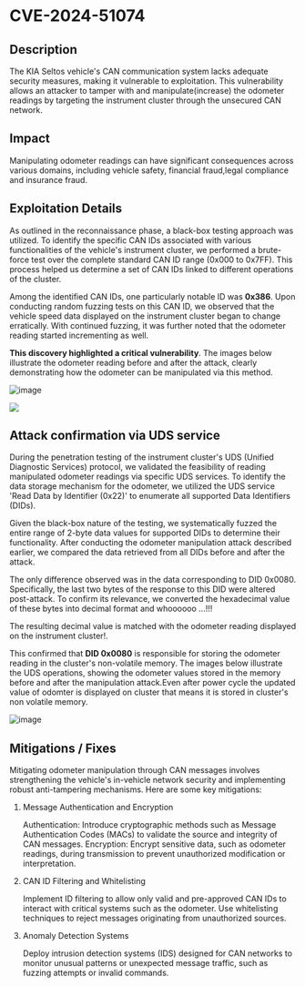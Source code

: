 # CVE-2024-51074

## Description
The KIA Seltos vehicle's CAN communication system lacks adequate security measures, making it vulnerable to exploitation. This vulnerability allows an attacker to tamper with and manipulate(increase) the odometer readings by targeting the instrument cluster through the unsecured CAN network.

## Impact
Manipulating odometer readings can have significant consequences across various domains, including vehicle safety, financial fraud,legal compliance and insurance fraud. 

## Exploitation Details
As outlined in the reconnaissance phase, a black-box testing approach was utilized. To identify the specific CAN IDs associated with various functionalities of the vehicle's instrument cluster, we performed a brute-force test over the complete standard CAN ID range (0x000 to 0x7FF). This process helped us determine a set of CAN IDs linked to different operations of the cluster.

Among the identified CAN IDs, one particularly notable ID was **0x386**. Upon conducting random fuzzing tests on this CAN ID, we observed that the vehicle speed data displayed on the instrument cluster began to change erratically. With continued fuzzing, it was further noted that the odometer reading started incrementing as well.

**This discovery highlighted a critical vulnerability**. The images below illustrate the odometer reading before and after the attack, clearly demonstrating how the odometer can be manipulated via this method.

![image](https://github.com/user-attachments/assets/74f7f7c2-535c-498f-b4f2-89f2a6ce7e83)

![](https://github.com/nitinronge91/KIA-SELTOS-Cluster-Vulnerabilities/blob/main/GIF_20241120_102728_427.gif)


## Attack confirmation via UDS service
During the penetration testing of the instrument cluster's UDS (Unified Diagnostic Services) protocol, we validated the feasibility of reading manipulated odometer readings via specific UDS services. To identify the data storage mechanism for the odometer, we utilized the UDS service 'Read Data by Identifier (0x22)' to enumerate all supported Data Identifiers (DIDs).

Given the black-box nature of the testing, we systematically fuzzed the entire range of 2-byte data values for supported DIDs to determine their functionality. After conducting the odometer manipulation attack described earlier, we compared the data retrieved from all DIDs before and after the attack.

The only difference observed was in the data corresponding to DID 0x0080. Specifically, the last two bytes of the response to this DID were altered post-attack. To confirm its relevance, we converted the hexadecimal value of these bytes into decimal format and whoooooo ...!!! 

The resulting decimal value is matched with the odometer reading displayed on the instrument cluster!.

This confirmed that **DID 0x0080** is responsible for storing the odometer reading in the cluster's non-volatile memory. The images below illustrate the UDS operations, showing the odometer values stored in the memory before and after the manipulation attack.Even after power cycle the updated value of odomter is displayed on cluster that means it is stored in cluster's non volatile memory.

![image](https://github.com/user-attachments/assets/96379703-fb2b-4a84-bf38-56c610389da4)





## Mitigations / Fixes
Mitigating odometer manipulation through CAN messages involves strengthening the vehicle's in-vehicle network security and implementing robust anti-tampering mechanisms. Here are some key mitigations:
1. Message Authentication and Encryption

    Authentication: Introduce cryptographic methods such as Message Authentication Codes (MACs) to validate the source and integrity of CAN messages.
    Encryption: Encrypt sensitive data, such as odometer readings, during transmission to prevent unauthorized modification or interpretation.

2. CAN ID Filtering and Whitelisting

    Implement ID filtering to allow only valid and pre-approved CAN IDs to interact with critical systems such as the odometer.
    Use whitelisting techniques to reject messages originating from unauthorized sources.
   
3. Anomaly Detection Systems

    Deploy intrusion detection systems (IDS) designed for CAN networks to monitor unusual patterns or unexpected message traffic, such as fuzzing attempts or invalid commands.

